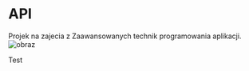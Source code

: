 # API
Projek na zajecia z Zaawansowanych technik programowania aplikacji.
![obraz](https://user-images.githubusercontent.com/48625686/158007759-ba051d22-69c7-4490-a929-023e11c7c5b6.png)

Test
